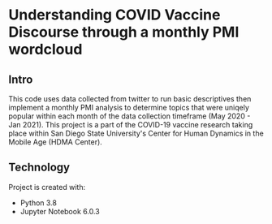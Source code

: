 # Understanding COVID Vaccine Discourse through a monthly PMI wordcloud

## Intro
This code uses data collected from twitter to run basic descriptives then implement a monthly PMI analysis to determine topics that were uniqely popular within each month of the data collection timeframe (May 2020 - Jan 2021). This project is a part of the COVID-19 vaccine research taking place within San Diego State University's Center for Human Dynamics in the Mobile Age (HDMA Center). 

## Technology
Project is created with:
* Python 3.8
* Jupyter Notebook 6.0.3
